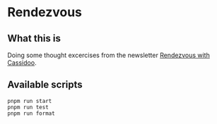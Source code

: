 # Rendezvous

## What this is

Doing some thought excercises from the newsletter [Rendezvous with Cassidoo](https://cassidoo.co/newsletter/).

## Available scripts

```shell
pnpm run start
pnpm run test
pnpm run format
```
